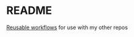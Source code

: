 # README

[Reusable workflows](https://docs.github.com/en/actions/learn-github-actions/reusing-workflows) for use with my other repos